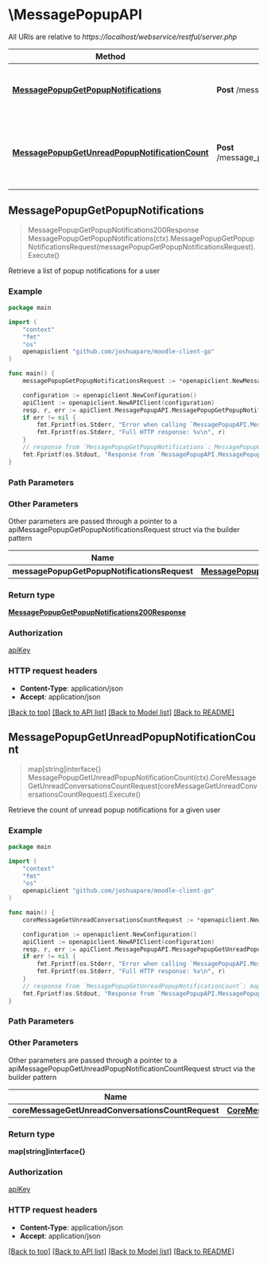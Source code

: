# \MessagePopupAPI

All URIs are relative to *https://localhost/webservice/restful/server.php*

Method | HTTP request | Description
------------- | ------------- | -------------
[**MessagePopupGetPopupNotifications**](MessagePopupAPI.md#MessagePopupGetPopupNotifications) | **Post** /message_popup_get_popup_notifications | Retrieve a list of popup notifications for a user
[**MessagePopupGetUnreadPopupNotificationCount**](MessagePopupAPI.md#MessagePopupGetUnreadPopupNotificationCount) | **Post** /message_popup_get_unread_popup_notification_count | Retrieve the count of unread popup notifications for a given user



## MessagePopupGetPopupNotifications

> MessagePopupGetPopupNotifications200Response MessagePopupGetPopupNotifications(ctx).MessagePopupGetPopupNotificationsRequest(messagePopupGetPopupNotificationsRequest).Execute()

Retrieve a list of popup notifications for a user



### Example

```go
package main

import (
	"context"
	"fmt"
	"os"
	openapiclient "github.com/joshuapare/moodle-client-go"
)

func main() {
	messagePopupGetPopupNotificationsRequest := *openapiclient.NewMessagePopupGetPopupNotificationsRequest(int32(123)) // MessagePopupGetPopupNotificationsRequest | 

	configuration := openapiclient.NewConfiguration()
	apiClient := openapiclient.NewAPIClient(configuration)
	resp, r, err := apiClient.MessagePopupAPI.MessagePopupGetPopupNotifications(context.Background()).MessagePopupGetPopupNotificationsRequest(messagePopupGetPopupNotificationsRequest).Execute()
	if err != nil {
		fmt.Fprintf(os.Stderr, "Error when calling `MessagePopupAPI.MessagePopupGetPopupNotifications``: %v\n", err)
		fmt.Fprintf(os.Stderr, "Full HTTP response: %v\n", r)
	}
	// response from `MessagePopupGetPopupNotifications`: MessagePopupGetPopupNotifications200Response
	fmt.Fprintf(os.Stdout, "Response from `MessagePopupAPI.MessagePopupGetPopupNotifications`: %v\n", resp)
}
```

### Path Parameters



### Other Parameters

Other parameters are passed through a pointer to a apiMessagePopupGetPopupNotificationsRequest struct via the builder pattern


Name | Type | Description  | Notes
------------- | ------------- | ------------- | -------------
 **messagePopupGetPopupNotificationsRequest** | [**MessagePopupGetPopupNotificationsRequest**](MessagePopupGetPopupNotificationsRequest.md) |  | 

### Return type

[**MessagePopupGetPopupNotifications200Response**](MessagePopupGetPopupNotifications200Response.md)

### Authorization

[apiKey](../README.md#apiKey)

### HTTP request headers

- **Content-Type**: application/json
- **Accept**: application/json

[[Back to top]](#) [[Back to API list]](../README.md#documentation-for-api-endpoints)
[[Back to Model list]](../README.md#documentation-for-models)
[[Back to README]](../README.md)


## MessagePopupGetUnreadPopupNotificationCount

> map[string]interface{} MessagePopupGetUnreadPopupNotificationCount(ctx).CoreMessageGetUnreadConversationsCountRequest(coreMessageGetUnreadConversationsCountRequest).Execute()

Retrieve the count of unread popup notifications for a given user



### Example

```go
package main

import (
	"context"
	"fmt"
	"os"
	openapiclient "github.com/joshuapare/moodle-client-go"
)

func main() {
	coreMessageGetUnreadConversationsCountRequest := *openapiclient.NewCoreMessageGetUnreadConversationsCountRequest(int32(123)) // CoreMessageGetUnreadConversationsCountRequest | 

	configuration := openapiclient.NewConfiguration()
	apiClient := openapiclient.NewAPIClient(configuration)
	resp, r, err := apiClient.MessagePopupAPI.MessagePopupGetUnreadPopupNotificationCount(context.Background()).CoreMessageGetUnreadConversationsCountRequest(coreMessageGetUnreadConversationsCountRequest).Execute()
	if err != nil {
		fmt.Fprintf(os.Stderr, "Error when calling `MessagePopupAPI.MessagePopupGetUnreadPopupNotificationCount``: %v\n", err)
		fmt.Fprintf(os.Stderr, "Full HTTP response: %v\n", r)
	}
	// response from `MessagePopupGetUnreadPopupNotificationCount`: map[string]interface{}
	fmt.Fprintf(os.Stdout, "Response from `MessagePopupAPI.MessagePopupGetUnreadPopupNotificationCount`: %v\n", resp)
}
```

### Path Parameters



### Other Parameters

Other parameters are passed through a pointer to a apiMessagePopupGetUnreadPopupNotificationCountRequest struct via the builder pattern


Name | Type | Description  | Notes
------------- | ------------- | ------------- | -------------
 **coreMessageGetUnreadConversationsCountRequest** | [**CoreMessageGetUnreadConversationsCountRequest**](CoreMessageGetUnreadConversationsCountRequest.md) |  | 

### Return type

**map[string]interface{}**

### Authorization

[apiKey](../README.md#apiKey)

### HTTP request headers

- **Content-Type**: application/json
- **Accept**: application/json

[[Back to top]](#) [[Back to API list]](../README.md#documentation-for-api-endpoints)
[[Back to Model list]](../README.md#documentation-for-models)
[[Back to README]](../README.md)

